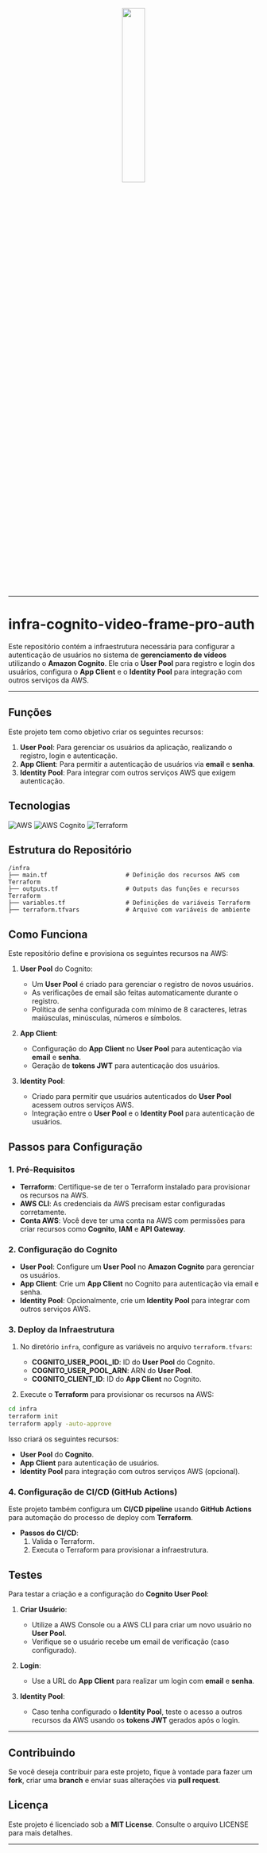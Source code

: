 <p align="center">
  <img src="https://i.ibb.co/zs1zcs3/Video-Frame.png" width="30%" />
</p>

---

# infra-cognito-video-frame-pro-auth

Este repositório contém a infraestrutura necessária para configurar a autenticação de usuários no sistema de **gerenciamento de vídeos** utilizando o **Amazon Cognito**. Ele cria o **User Pool** para registro e login dos usuários, configura o **App Client** e o **Identity Pool** para integração com outros serviços da AWS.

---

## Funções

Este projeto tem como objetivo criar os seguintes recursos:

1. **User Pool**: Para gerenciar os usuários da aplicação, realizando o registro, login e autenticação.
2. **App Client**: Para permitir a autenticação de usuários via **email** e **senha**.
3. **Identity Pool**: Para integrar com outros serviços AWS que exigem autenticação.


## Tecnologias

<p>
  <img src="https://img.shields.io/badge/AWS-232F3E?logo=amazonaws&logoColor=white" alt="AWS" />
  <img src="https://img.shields.io/badge/AWS_Cognito-FF9900?logo=aws-cognito&logoColor=white" alt="AWS Cognito" />
  <img src="https://img.shields.io/badge/Terraform-7B42BC?logo=terraform&logoColor=white" alt="Terraform" />
</p>


## Estrutura do Repositório

```
/infra
├── main.tf                      # Definição dos recursos AWS com Terraform
├── outputs.tf                   # Outputs das funções e recursos Terraform
├── variables.tf                 # Definições de variáveis Terraform
├── terraform.tfvars             # Arquivo com variáveis de ambiente
```


## Como Funciona

Este repositório define e provisiona os seguintes recursos na AWS:

1. **User Pool** do Cognito:
    - Um **User Pool** é criado para gerenciar o registro de novos usuários.
    - As verificações de email são feitas automaticamente durante o registro.
    - Política de senha configurada com mínimo de 8 caracteres, letras maiúsculas, minúsculas, números e símbolos.

2. **App Client**:
    - Configuração do **App Client** no **User Pool** para autenticação via **email** e **senha**.
    - Geração de **tokens JWT** para autenticação dos usuários.

3. **Identity Pool**:
    - Criado para permitir que usuários autenticados do **User Pool** acessem outros serviços AWS.
    - Integração entre o **User Pool** e o **Identity Pool** para autenticação de usuários.


## Passos para Configuração

### 1. Pré-Requisitos

- **Terraform**: Certifique-se de ter o Terraform instalado para provisionar os recursos na AWS.
- **AWS CLI**: As credenciais da AWS precisam estar configuradas corretamente.
- **Conta AWS**: Você deve ter uma conta na AWS com permissões para criar recursos como **Cognito**, **IAM** e **API Gateway**.

### 2. Configuração do Cognito

- **User Pool**: Configure um **User Pool** no **Amazon Cognito** para gerenciar os usuários.
- **App Client**: Crie um **App Client** no Cognito para autenticação via email e senha.
- **Identity Pool**: Opcionalmente, crie um **Identity Pool** para integrar com outros serviços AWS.

### 3. Deploy da Infraestrutura

1. No diretório `infra`, configure as variáveis no arquivo `terraform.tfvars`:
    - **COGNITO_USER_POOL_ID**: ID do **User Pool** do Cognito.
    - **COGNITO_USER_POOL_ARN**: ARN do **User Pool**.
    - **COGNITO_CLIENT_ID**: ID do **App Client** no Cognito.

2. Execute o **Terraform** para provisionar os recursos na AWS:

```bash
cd infra
terraform init
terraform apply -auto-approve
```

Isso criará os seguintes recursos:
- **User Pool** do **Cognito**.
- **App Client** para autenticação de usuários.
- **Identity Pool** para integração com outros serviços AWS (opcional).

### 4. Configuração de CI/CD (GitHub Actions)

Este projeto também configura um **CI/CD pipeline** usando **GitHub Actions** para automação do processo de deploy com **Terraform**.

- **Passos do CI/CD**:
    1. Valida o Terraform.
    2. Executa o Terraform para provisionar a infraestrutura.


## Testes

Para testar a criação e a configuração do **Cognito User Pool**:

1. **Criar Usuário**:
    - Utilize a AWS Console ou a AWS CLI para criar um novo usuário no **User Pool**.
    - Verifique se o usuário recebe um email de verificação (caso configurado).

2. **Login**:
    - Use a URL do **App Client** para realizar um login com **email** e **senha**.

3. **Identity Pool**:
    - Caso tenha configurado o **Identity Pool**, teste o acesso a outros recursos da AWS usando os **tokens JWT** gerados após o login.

---

## Contribuindo

Se você deseja contribuir para este projeto, fique à vontade para fazer um **fork**, criar uma **branch** e enviar suas alterações via **pull request**.

## Licença

Este projeto é licenciado sob a **MIT License**. Consulte o arquivo LICENSE para mais detalhes.

---
